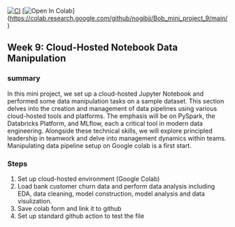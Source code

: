 [![CI](https://github.com/BobZhang26/Bob_PythonTemplate1/actions/workflows/cicd.yml/badge.svg)](https://github.com/BobZhang26/Bob_PythonTemplate1/actions/workflows/cicd.yml)
[![Open In Colab](https://colab.research.google.com/assets/colab-badge.svg)]
(https://colab.research.google.com/github/nogibjj/Bob_mini_project_9/main/)

## Week 9: Cloud-Hosted Notebook Data Manipulation

### summary 
In this mini project, we set up a cloud-hosted Jupyter Notebook and performed some data manipulation tasks on a sample dataset. 
This section delves into the creation and management of data pipelines using various cloud-hosted tools and platforms. The emphasis will be on PySpark, the Databricks Platform, and MLflow, each a critical tool in modern data engineering. Alongside these technical skills, we will explore principled leadership in teamwork and delve into management dynamics within teams. Manipulating data pipeline setup on Google colab is a first start. 

### Steps
1. Set up cloud-hosted environment (Google Colab)
2. Load bank customer churn data and perform data analysis including EDA, data cleaning, model construction, model analysis and data visulization.
3. Save colab form and link it to github
4. Set up standard github action to test the file


